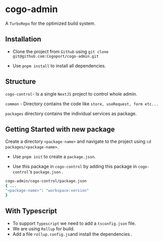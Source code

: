 # cogo-admin

A `TurboRepo` for the optimized build system.

## Installation

- Clone the project from `Github` using `git clone git@github.com:Cogoport/cogo-admin.git`

- Use `pnpm install` to install all dependencies.

## Structure

`cogo-control`-  Is a single `NextJS` project to control whole admin.

`common` - Directory contains the code like `store, useRequest, form etc...`

`packages` directory contains the individual services as package.

  

## Getting Started with new package

Create a directory `<package-name>` and navigate to the project using `cd packages/<package-name>`.

- Use `pnpm init` to create a `package.json`.

- Use this package in `cogo-control` by adding this package in `cogo-control`'s  `package.json` .
 ```sh
cogo-admin/cogo-control/package.json                                                 
 { ...
 "<package-name>": "workspace:version"
 }
```

## With Typescript
- To support `Typescript` we need to add a `tsconfig.json` file.
-  We are using  `Rollup` for build.
- Add a file `rollup.config.js`and install the dependencies .